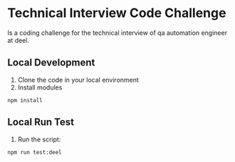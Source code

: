 # Technical Interview Code Challenge
Is a coding challenge for the technical interview of qa automation engineer at deel.

## Local Development 

1. Clone the code in your local environment
2. Install modules

````
npm install
````

## Local Run Test

1. Run the script:

````
npm run test:deel
````
